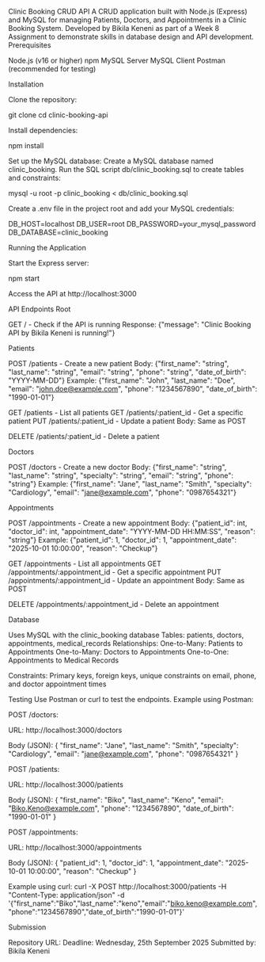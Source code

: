 Clinic Booking CRUD API
A CRUD application built with Node.js (Express) and MySQL for managing Patients, Doctors, and Appointments in a Clinic Booking System. Developed by Bikila Keneni as part of a Week 8 Assignment to demonstrate skills in database design and API development.
Prerequisites

Node.js (v16 or higher)
npm
MySQL Server
MySQL Client
Postman (recommended for testing)

Installation

Clone the repository:

git clone <your-repository-url>
cd clinic-booking-api


Install dependencies:

npm install


Set up the MySQL database:
Create a MySQL database named clinic_booking.
Run the SQL script db/clinic_booking.sql to create tables and constraints:



mysql -u root -p clinic_booking < db/clinic_booking.sql


Create a .env file in the project root and add your MySQL credentials:

DB_HOST=localhost
DB_USER=root
DB_PASSWORD=your_mysql_password
DB_DATABASE=clinic_booking

Running the Application

Start the Express server:

npm start


Access the API at http://localhost:3000

API Endpoints
Root

GET / - Check if the API is running
Response: {"message": "Clinic Booking API by Bikila Keneni is running!"}



Patients

POST /patients - Create a new patient
Body: {"first_name": "string", "last_name": "string", "email": "string", "phone": "string", "date_of_birth": "YYYY-MM-DD"}
Example: {"first_name": "John", "last_name": "Doe", "email": "john.doe@example.com", "phone": "1234567890", "date_of_birth": "1990-01-01"}


GET /patients - List all patients
GET /patients/:patient_id - Get a specific patient
PUT /patients/:patient_id - Update a patient
Body: Same as POST


DELETE /patients/:patient_id - Delete a patient

Doctors

POST /doctors - Create a new doctor
Body: {"first_name": "string", "last_name": "string", "specialty": "string", "email": "string", "phone": "string"}
Example: {"first_name": "Jane", "last_name": "Smith", "specialty": "Cardiology", "email": "jane@example.com", "phone": "0987654321"}



Appointments

POST /appointments - Create a new appointment
Body: {"patient_id": int, "doctor_id": int, "appointment_date": "YYYY-MM-DD HH:MM:SS", "reason": "string"}
Example: {"patient_id": 1, "doctor_id": 1, "appointment_date": "2025-10-01 10:00:00", "reason": "Checkup"}


GET /appointments - List all appointments
GET /appointments/:appointment_id - Get a specific appointment
PUT /appointments/:appointment_id - Update an appointment
Body: Same as POST


DELETE /appointments/:appointment_id - Delete an appointment

Database

Uses MySQL with the clinic_booking database
Tables: patients, doctors, appointments, medical_records
Relationships:
One-to-Many: Patients to Appointments
One-to-Many: Doctors to Appointments
One-to-One: Appointments to Medical Records


Constraints: Primary keys, foreign keys, unique constraints on email, phone, and doctor appointment times

Testing
Use Postman or curl to test the endpoints. Example using Postman:

POST /doctors:

URL: http://localhost:3000/doctors

Body (JSON):
{
  "first_name": "Jane",
  "last_name": "Smith",
  "specialty": "Cardiology",
  "email": "jane@example.com",
  "phone": "0987654321"
}




POST /patients:

URL: http://localhost:3000/patients

Body (JSON):
{
  "first_name": "Biko",
  "last_name": "Keno",
  "email": "Biko.Keno@example.com",
  "phone": "1234567890",
  "date_of_birth": "1990-01-01"
}




POST /appointments:

URL: http://localhost:3000/appointments

Body (JSON):
{
  "patient_id": 1,
  "doctor_id": 1,
  "appointment_date": "2025-10-01 10:00:00",
  "reason": "Checkup"
}





Example using curl:
curl -X POST http://localhost:3000/patients -H "Content-Type: application/json" -d '{"first_name":"Biko","last_name":"keno","email":"biko.keno@example.com","phone":"1234567890","date_of_birth":"1990-01-01"}'

Submission

Repository URL: <your-repository-url>
Deadline: Wednesday, 25th September 2025
Submitted by: Bikila Keneni
